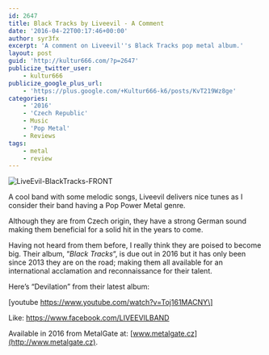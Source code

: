 ```yaml
---
id: 2647
title: Black Tracks by Liveevil - A Comment
date: '2016-04-22T00:17:46+00:00'
author: syr3fx
excerpt: 'A comment on Liveevil''s Black Tracks pop metal album.'
layout: post
guid: 'http://kultur666.com/?p=2647'
publicize_twitter_user:
    - kultur666
publicize_google_plus_url:
    - 'https://plus.google.com/+Kultur666-k6/posts/KvT219Wz8ge'
categories:
    - '2016'
    - 'Czech Republic'
    - Music
    - 'Pop Metal'
    - Reviews
tags:
    - metal
    - review
---
```


![LiveEvil-BlackTracks-FRONT](http://localhost:8080/wp-content/uploads/2016/04/liveevil-blacktracks-front.jpg?w=680)

A cool band with some melodic songs, Liveevil delivers nice tunes as I consider their band having a Pop Power Metal genre.

Although they are from Czech origin, they have a strong German sound making them beneficial for a solid hit in the years to come.

Having not heard from them before, I really think they are poised to become big. Their album, “*Black Tracks*“, is due out in 2016 but it has only been since 2013 they are on the road; making them all available for an international acclamation and reconnaissance for their talent.

Here’s “Devilation” from their latest album:

\[youtube https://www.youtube.com/watch?v=Toj161MACNY\]

Like: <https://www.facebook.com/LIVEEVILBAND>

Available in 2016 from MetalGate at: [www.metalgate.cz](http://www.metalgate.cz).